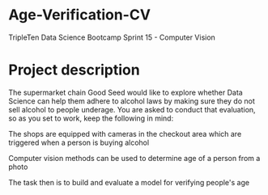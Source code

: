 # Age-Verification-CV

TripleTen Data Science Bootcamp Sprint 15 - Computer Vision

# Project description

The supermarket chain Good Seed would like to explore whether Data Science can help them adhere to alcohol laws by making sure they do not sell alcohol to people underage. You are asked to conduct that evaluation, so as you set to work, keep the following in mind:

The shops are equipped with cameras in the checkout area which are triggered when a person is buying alcohol

Computer vision methods can be used to determine age of a person from a photo

The task then is to build and evaluate a model for verifying people's age
